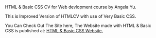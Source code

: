 HTML & Basic CSS CV for Web devlopment course by Angela Yu.

This is Improved Version of HTMLCV with use of Very Basic CSS.

You Can Check Out The Site here, The Website made with HTML & Basic CSS is published at: <a href="https://prakash4844.github.io/Sample-CV-using-HTML-Basic-CSS/">HTML & Basic CSS Website.</a>
